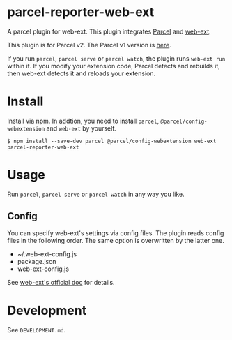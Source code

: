 # parcel-reporter-web-ext
A parcel plugin for web-ext. This plugin integrates [Parcel](https://parceljs.org/) and [web-ext](https://github.com/mozilla/web-ext).

This plugin is for Parcel v2. The Parcel v1 version is [here](https://github.com/mmktomato/parcel-plugin-web-ext-tool).

If you run `parcel`, `parcel serve` or `parcel watch`, the plugin runs `web-ext run` within it. If you modify your extension code, Parcel detects and rebuilds it, then web-ext detects it and reloads your extension.

# Install
Install via npm. In addtion, you need to install `parcel`, `@parcel/config-webextension` and `web-ext` by yourself.

```
$ npm install --save-dev parcel @parcel/config-webextension web-ext parcel-reporter-web-ext
```

# Usage
Run `parcel`, `parcel serve` or `parcel watch` in any way you like.

## Config
You can specify web-ext's settings via config files. The plugin reads config files in the following order. The same option is overwritten by the latter one.

* ~/.web-ext-config.js
* package.json
* web-ext-config.js

See [web-ext's official doc](https://extensionworkshop.com/documentation/develop/getting-started-with-web-ext/#automatic-discovery-of-configuration-files) for details.

# Development
See `DEVELOPMENT.md`.
